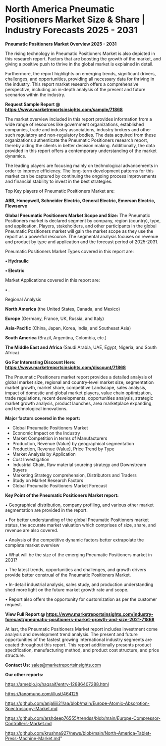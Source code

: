  # North America Pneumatic Positioners Market Size & Share | Industry Forecasts 2025 - 2031

<Strong> Pneumatic Positioners Market Overview 2025 - 2031</strong>

The rising technology in Pneumatic Positioners Market is also depicted in this research report. Factors that are boosting the growth of the market, and giving a positive push to thrive in the global market is explained in detail.

Furthermore, the report highlights on emerging trends, significant drivers, challenges, and opportunities, providing all necessary data for thriving in the industry. This report market research offers a comprehensive perspective, including an in-depth analysis of the present and future scenarios within the industry.

<strong>Request Sample Report @ <a href=https://www.marketreportsinsights.com/sample/71868>https://www.marketreportsinsights.com/sample/71868</a></strong>

The market overview included in this report provides information from a wide range of resources like government organizations, established companies, trade and industry associations, industry brokers and other such regulatory and non-regulatory bodies. The data acquired from these organizations authenticate the Pneumatic Positioners research report, thereby aiding the clients in better decision making. Additionally, the data provided in this report offers a contemporary understanding of the market dynamics.

The leading players are focusing mainly on technological advancements in order to improve efficiency. The long-term development patterns for this market can be captured by continuing the ongoing process improvements and financial stability to invest in the best strategies.

Top Key players of Pneumatic Positioners Market are:

<strong>ABB, Honeywell, Schneider Electric, General Electric, Emerson Electric, Flowserve</strong>

<strong><b>Global Pneumatic Positioners Market Scope and Size:</b></strong>
The Pneumatic Positioners market is declared segment by company, region (country), type, and application. Players, stakeholders, and other participants in the global Pneumatic Positioners market will gain the market scope as they use the report as a powerful resource. The segmental analysis focuses on revenue and product by type and application and the forecast period of 2025-2031.

Pneumatic Positioners Market Types covered in this report are:

<strong>• Hydraulic

• Electric</strong>

Market Applications covered in this report are:

<strong>• .</strong> 

Regional Analysis

<strong>North America</strong> (the United States, Canada, and Mexico)

<strong>Europe</strong> (Germany, France, UK, Russia, and Italy)

<strong>Asia-Pacific</strong> (China, Japan, Korea, India, and Southeast Asia)

<strong>South America</strong> (Brazil, Argentina, Colombia, etc.)

<strong>The Middle East and Africa</strong> (Saudi Arabia, UAE, Egypt, Nigeria, and South Africa)

<strong>Go For Interesting Discount Here: <a href=https://www.marketreportsinsights.com/discount/71868>https://www.marketreportsinsights.com/discount/71868</a></strong>

The Pneumatic Positioners market report provides a detailed analysis of global market size, regional and country-level market size, segmentation market growth, market share, competitive Landscape, sales analysis, impact of domestic and global market players, value chain optimization, trade regulations, recent developments, opportunities analysis, strategic market growth analysis, product launches, area marketplace expanding, and technological innovations.

<strong><b>Major factors covered in the report:</b></strong>
<ul>
  <li>Global Pneumatic Positioners Market </li>
  <li>Economic Impact on the Industry</li>
  <li>Market Competition in terms of Manufacturers</li>
  <li>Production, Revenue (Value) by geographical segmentation</li>
  <li>Production, Revenue (Value), Price Trend by Type</li>
  <li>Market Analysis by Application</li>
  <li>Cost Investigation</li>
  <li>Industrial Chain, Raw material sourcing strategy and Downstream Buyers</li>
  <li>Marketing Strategy comprehension, Distributors and Traders</li>
  <li>Study on Market Research Factors</li>
  <li>Global Pneumatic Positioners Market Forecast</li>
</ul>

<strong><b>Key Point of the Pneumatic Positioners Market report:</b></strong>

• Geographical distribution, company profiling, and various other market segmentation are provided in the report.

• For better understanding of the global Pneumatic Positioners market status, the accurate market valuation which comprises of size, share, and revenue are also covered.

• Analysis of the competitive dynamic factors better extrapolate the complete market overview

• What will be the size of the emerging Pneumatic Positioners market in 2031?

• The latest trends, opportunities and challenges, and growth drivers provide better construal of the Pneumatic Positioners Market.

• In-detail industrial analysis, sales study, and production understanding shed more light on the future market growth rate and scope.

• Report also offers the opportunity for customization as per the customer request.

<strong><b>View Full Report @ <a href=https://www.marketreportsinsights.com/industry-forecast/pneumatic-positioners-market-growth-and-size-2021-71868>https://www.marketreportsinsights.com/industry-forecast/pneumatic-positioners-market-growth-and-size-2021-71868</a></b></strong>


At last, the Pneumatic Positioners Market report includes investment come analysis and development trend analysis. The present and future opportunities of the fastest growing international industry segments are coated throughout this report. This report additionally presents product specification, manufacturing method, and product cost structure, and price structure.

<strong>Contact Us:</strong>
sales@marketreportsinsights.com

<strong>Our other reports:</strong>

<a href=https://ameblo.jp/haqsaif/entry-12886407288.html>https://ameblo.jp/haqsaif/entry-12886407288.html</a>

<a href=https://tanomuno.com/illust/464125>https://tanomuno.com/illust/464125</a>

<a href=https://github.com/anjaliiii21/aa/blob/main/Europe-Atomic-Absorption-Spectroscopy-Market.md>https://github.com/anjaliiii21/aa/blob/main/Europe-Atomic-Absorption-Spectroscopy-Market.md</a>

<a href=https://github.com/arshdeep76555/trendss/blob/main/Europe-Compressor-Controllers-Market.md>https://github.com/arshdeep76555/trendss/blob/main/Europe-Compressor-Controllers-Market.md</a>

<a href=https://github.com/krushna927/news/blob/main/North-America-Tablet-Press-Machine-Market.md>https://github.com/krushna927/news/blob/main/North-America-Tablet-Press-Machine-Market.md</a>"
